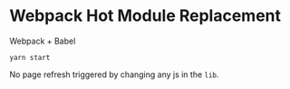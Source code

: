 # Webpack Hot Module Replacement

Webpack + Babel

```
yarn start
```

No page refresh triggered by changing any js in the `lib`.
